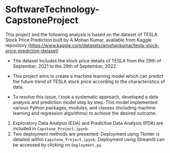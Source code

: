 # SoftwareTechnology-CapstoneProject

This project and the following analysis is based on the dataset of TESLA Stock Price Prediction built by A.Mohan Kumar, available from Kaggle repository (https://www.kaggle.com/datasets/amohankumar/tesla-stock-price-prediction-dataset)
   
* The dataset includes the stock price details of TESLA from the 29th of September, 2021 to the 29th of September, 2022.

* This project aims to create a machine learning model which can predict the future trend of TESLA stock price according to the characteristics of data.

* To resolve this issue, I took a systematic approach, developed a data analysis and prediction model step by step. This model implemented various Python packages, modules, and classes (including machine learning and regression algorithms) to achieve the desired outcome.

1. Exploratory Data Analysis (EDA) and Predictive Data Analysis (PDA) are included in `Capstone_Project.ipynb`.
2. Two deployment methods are presented: Deployment using Tkinter is detailed within `Capstone_Project.ipynb`. Deployment using Streamlit can be accessed by clicking on `Deployment.py`.
